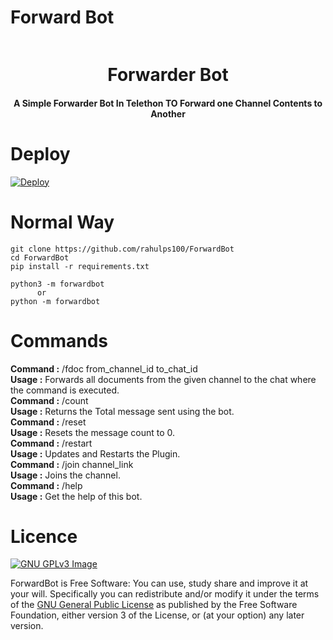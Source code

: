 # Forward Bot

<p align="center"><a href="#"><img src="https://static.botsrv.com/website/img/quriobot_favicon.1727b193.png" width="0"></a></p> 
<h1 align="center"><b>Forwarder Bot</b></h1>
<h4 align="center">A Simple Forwarder Bot In Telethon TO Forward one Channel Contents to Another</h4>



# Deploy
[![Deploy](https://www.herokucdn.com/deploy/button.svg)](https://heroku.com/deploy)

# Normal Way
```python3
git clone https://github.com/rahulps100/ForwardBot
cd ForwardBot
pip install -r requirements.txt

python3 -m forwardbot
      or 
python -m forwardbot
```
# Commands
**Command :** /fdoc from_channel_id to_chat_id <br />
    **Usage :** Forwards all documents from the given channel to the chat where the command is executed. <br />
    **Command :** /count <br />
    **Usage :** Returns the Total message sent using the bot. <br />
    **Command :** /reset <br />
    **Usage :** Resets the message count to 0. <br />
    **Command :** /restart <br />
    **Usage :** Updates and Restarts the Plugin. <br />
    **Command :** /join channel_link <br />
    **Usage :** Joins the channel. <br />
    **Command :** /help <br />
    **Usage :** Get the help of this bot. <br />


# Licence
[![GNU GPLv3 Image](https://www.gnu.org/graphics/gplv3-127x51.png)](http://www.gnu.org/licenses/gpl-3.0.en.html)  

ForwardBot is Free Software: You can use, study share and improve it at your
will. Specifically you can redistribute and/or modify it under the terms of the
[GNU General Public License](https://www.gnu.org/licenses/gpl.html) as
published by the Free Software Foundation, either version 3 of the License, or
(at your option) any later version.
